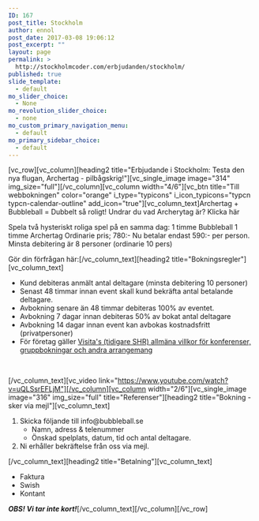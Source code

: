 ```yaml
---
ID: 167
post_title: Stockholm
author: ennol
post_date: 2017-03-08 19:06:12
post_excerpt: ""
layout: page
permalink: >
  http://stockholmcoder.com/erbjudanden/stockholm/
published: true
slide_template:
  - default
mo_slider_choice:
  - None
mo_revolution_slider_choice:
  - none
mo_custom_primary_navigation_menu:
  - default
mo_primary_sidebar_choice:
  - default
---
```

[vc_row][vc_column][heading2 title="Erbjudande i Stockholm: Testa den nya flugan, Archertag - pilbågskrig!"][vc_single_image image="314" img_size="full"][/vc_column][vc_column width="4/6"][vc_btn title="Till webbokningen" color="orange" i_type="typicons" i_icon_typicons="typcn typcn-calendar-outline" add_icon="true"][vc_column_text]Archertag + Bubbleball = Dubbelt så roligt!
Undrar du vad Archerytag är? Klicka här

Spela två hysteriskt roliga spel på en samma dag:
1 timme Bubbleball
1 timme Archertag
Ordinarie pris; 780:-
Nu betalar endast 590:- per person.
Minsta debitering är 8 personer (ordinarie 10 pers)

Gör din förfrågan här:[/vc_column_text][heading2 title="Bokningsregler"][vc_column_text]
<ul>
 	<li>Kund debiteras anmält antal deltagare (minsta debitering 10 personer)</li>
 	<li>Senast 48 timmar innan event skall kund bekräfta antal betalande deltagare.</li>
 	<li>Avbokning senare än 48 timmar debiteras 100% av eventet.</li>
 	<li>Avbokning 7 dagar innan debiteras 50% av bokat antal deltagare</li>
 	<li>Avbokning 14 dagar innan event kan avbokas kostnadsfritt (privatpersoner)</li>
 	<li>För företag gäller <a href="http://www.visita.se/globalassets/mitt-foretag/bokningsregler/allmanna-villkor141101_konferenser_gruppbokningar.pdf" target="_blank">Visita's (tidigare SHR) allmäna villkor för konferenser, gruppbokningar och andra arrangemang</a></li>
</ul>
&nbsp;

[/vc_column_text][vc_video link="https://www.youtube.com/watch?v=uQLSsrEFLjM"][/vc_column][vc_column width="2/6"][vc_single_image image="316" img_size="full" title="Referenser"][heading2 title="Bokning - sker via mejl"][vc_column_text]
<ol>
 	<li>Skicka följande till info@bubbleball.se
<ul>
 	<li>Namn, adress &amp; telenummer</li>
 	<li>Önskad spelplats, datum, tid och antal deltagare.</li>
</ul>
</li>
 	<li>Ni erhåller bekräftelse från oss via mejl.</li>
</ol>
[/vc_column_text][heading2 title="Betalning"][vc_column_text]
<ul>
 	<li>Faktura</li>
 	<li>Swish</li>
 	<li>Kontant​</li>
</ul>
<strong><em>OBS! Vi tar inte kort!</em></strong>[/vc_column_text][/vc_column][/vc_row]
